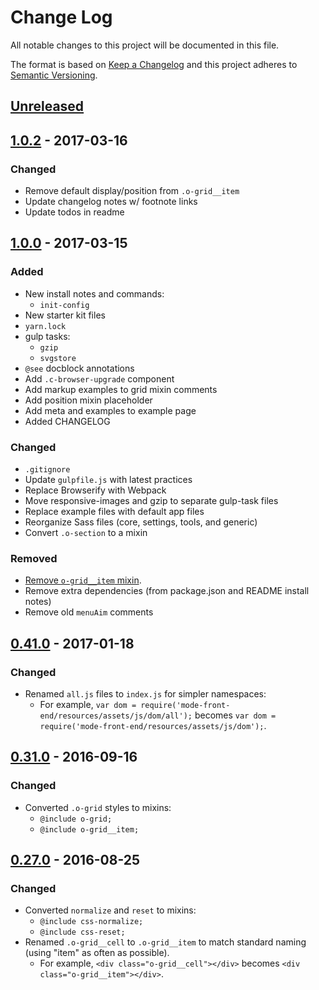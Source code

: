 # Change Log

All notable changes to this project will be documented in this file.

The format is based on [Keep a Changelog](http://keepachangelog.com/) and this project adheres to [Semantic Versioning](http://semver.org/).

## [Unreleased]

## [1.0.2] - 2017-03-16

### Changed

- Remove default display/position from `.o-grid__item`
- Update changelog notes w/ footnote links
- Update todos in readme

## [1.0.0] - 2017-03-15

### Added

- New install notes and commands:
  - `init-config`
- New starter kit files
- `yarn.lock`
- gulp tasks:
  - `gzip`
  - `svgstore`
- `@see` docblock annotations
- Add `.c-browser-upgrade` component
- Add markup examples to grid mixin comments
- Add position mixin placeholder
- Add meta and examples to example page
- Added CHANGELOG

### Changed

- `.gitignore`
- Update `gulpfile.js` with latest practices
- Replace Browserify with Webpack
- Move responsive-images and gzip to separate gulp-task files
- Replace example files with default app files
- Reorganize Sass files (core, settings, tools, and generic)
- Convert `.o-section` to a mixin

### Removed

- [Remove `o-grid__item` mixin](https://github.com/tannerhodges/mode-front-end/commit/702c80db3e691d78fcb72594c4d56ce9365381fe).
- Remove extra dependencies (from package.json and README install notes)
- Remove old `menuAim` comments

## [0.41.0] - 2017-01-18

### Changed

- Renamed `all.js` files to `index.js` for simpler namespaces:
  - For example, `var dom = require('mode-front-end/resources/assets/js/dom/all');` becomes `var dom = require('mode-front-end/resources/assets/js/dom');`.

## [0.31.0] - 2016-09-16

### Changed

- Converted `.o-grid` styles to mixins:
  - `@include o-grid;`
  - `@include o-grid__item;`

## [0.27.0] - 2016-08-25

### Changed

- Converted `normalize` and `reset` to mixins:
  - `@include css-normalize;`
  - `@include css-reset;`
- Renamed `.o-grid__cell` to `.o-grid__item` to match standard naming (using "item" as often as possible).
  - For example, `<div class="o-grid__cell"></div>` becomes `<div class="o-grid__item"></div>`.

[Unreleased]: https://github.com/tannerhodges/mode-front-end/compare/v1.0.0...HEAD
[1.0.2]: https://github.com/tannerhodges/mode-front-end/compare/v1.0.0...v1.0.2
[1.0.0]: https://github.com/tannerhodges/mode-front-end/compare/v0.41.0...v1.0.0
[0.41.0]: https://github.com/tannerhodges/mode-front-end/compare/v0.31.0...v0.41.0
[0.31.0]: https://github.com/tannerhodges/mode-front-end/compare/v0.27.0...v0.31.0
[0.27.0]: https://github.com/tannerhodges/mode-front-end/compare/v0.0.1...v0.27.0
